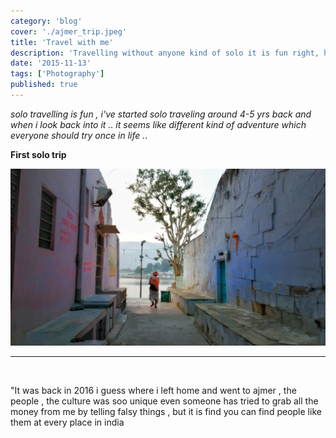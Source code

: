 ```yaml
---
category: 'blog'
cover: './ajmer_trip.jpeg'
title: 'Travel with me'
description: 'Travelling without anyone kind of solo it is fun right, here i am use to follow that too'
date: '2015-11-13'
tags: ['Photography']
published: true
---
```


_solo travelling is fun , i've started solo traveling around 4-5 yrs back and when i look back into it .. it seems like different kind of adventure which everyone should try once in life ._.

**First solo trip**

![Aliquet vel mollis nec](./ajmer_trip.jpeg)

---

<br />

"It was back in 2016 i guess where i left home and went to ajmer , the people , the culture was soo unique
even someone has tried to grab all the money from me by telling falsy things , but it is find you can find people
like them at every place in india
